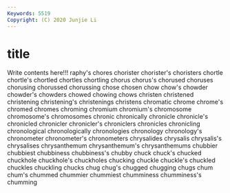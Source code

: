 ```yaml
---
Keywords: 5519
Copyright: (C) 2020 Junjie Li
---
```


# title

Write contents here!!!
raphy's 
chores
chorister 
chorister's 
choristers 
chortle 
chortle's 
chortled 
chortles 
chortling 
chorus 
chorus's
chorused 
choruses 
chorusing 
chorussed 
chorussing 
chose 
chosen 
chow 
chow's 
chowder
chowder's 
chowders 
chowed 
chowing 
chows 
christen 
christened 
christening 
christening's 
christenings
christens 
chromatic 
chrome 
chrome's 
chromed 
chromes 
chroming 
chromium 
chromium's 
chromosome
chromosome's 
chromosomes 
chronic 
chronically 
chronicle 
chronicle's 
chronicled 
chronicler 
chronicler's 
chroniclers
chronicles 
chronicling 
chronological 
chronologically 
chronologies 
chronology 
chronology's 
chronometer 
chronometer's 
chronometers
chrysalides 
chrysalis 
chrysalis's 
chrysalises 
chrysanthemum 
chrysanthemum's 
chrysanthemums 
chubbier 
chubbiest 
chubbiness
chubbiness's 
chubby 
chuck 
chuck's 
chucked 
chuckhole 
chuckhole's 
chuckholes 
chucking 
chuckle
chuckle's 
chuckled 
chuckles 
chuckling 
chucks 
chug 
chug's 
chugged 
chugging 
chugs
chum 
chum's 
chummed 
chummier 
chummiest 
chumminess 
chumminess's 
chumming 
